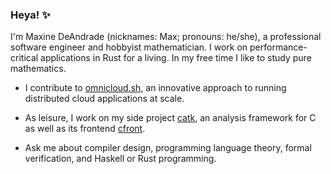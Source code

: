 ### Heya! ✨

I'm Maxine DeAndrade (nicknames: Max; pronouns: he/she), a professional software engineer and hobbyist mathematician. I work on performance-critical applications in Rust for a living. In my free time I like to study pure mathematics.  

  - I contribute to [omnicloud.sh](https://omnicloud.sh), an innovative approach to running distributed cloud applications at scale.

  - As leisure, I work on my side project [catk](https://github.com/meowesque/catk), an analysis framework for C as well as its frontend [cfront](https://github.com/meowesque/cfront).

  - Ask me about compiler design, programming language theory, formal verification, and Haskell or Rust programming. 
